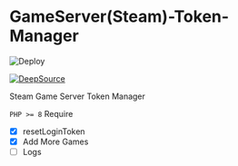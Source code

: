 # GameServer(Steam)-Token-Manager #

![Deploy](https://github.com/alix1383/GM-Token-Manager/actions/workflows/Deploy.yml/badge.svg)

<!-- [security scan](https://github.com/alix1383/GM-Token-Manager/actions/workflows/security_scan.yml/badge.svg) -->

<!-- [![Codacy Badge](https://app.codacy.com/project/badge/Grade/a363bbe5fa5c49838e843eb2f3b75ae2)](https://www.codacy.com/gh/alix1383/GM-Token-Manager/dashboard?utm_source=github.com&amp;utm_medium=referral&amp;utm_content=alix1383/GM-Token-Manager&amp;utm_campaign=Badge_Grade) -->

[![DeepSource](https://deepsource.io/gh/alix1383/GM-Token-Manager.svg/?label=active+issues&show_trend=true&token=v35qf177o-tU83Gn6-MjmzGp)](https://deepsource.io/gh/alix1383/GM-Token-Manager/?ref=repository-badge)

Steam Game Server Token Manager

`PHP >= 8` Require

- [X] resetLoginToken
- [X] Add More Games
- [ ] Logs
